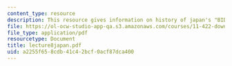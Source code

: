 ```yaml
---
content_type: resource
description: This resource gives information on history of japan's "BIDs".
file: https://ol-ocw-studio-app-qa.s3.amazonaws.com/courses/11-422-downtown-management-organizations-fall-2006/a2255f658cdb41c42bcf0acf87dca400_lecture8japan.pdf
file_type: application/pdf
resourcetype: Document
title: lecture8japan.pdf
uid: a2255f65-8cdb-41c4-2bcf-0acf87dca400
---
```

